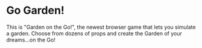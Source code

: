 # Go Garden!

This is "Garden on the Go!", the newest browser game that lets you simulate a garden. Choose from dozens of props and create the Garden of your dreams...on the Go!
